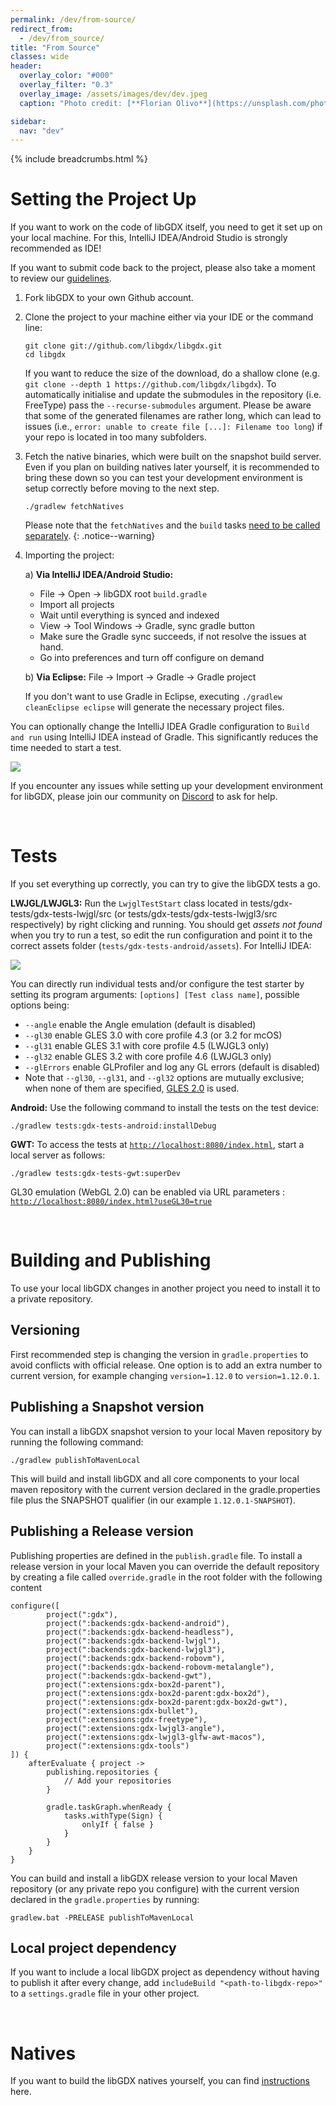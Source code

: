 ```yaml
---
permalink: /dev/from-source/
redirect_from:
  - /dev/from_source/
title: "From Source"
classes: wide
header:
  overlay_color: "#000"
  overlay_filter: "0.3"
  overlay_image: /assets/images/dev/dev.jpeg
  caption: "Photo credit: [**Florian Olivo**](https://unsplash.com/photos/Ek9Znm8lQ1U)"

sidebar:
  nav: "dev"
---
```


{% include breadcrumbs.html %}

# Setting the Project Up
If you want to work on the code of libGDX itself, you need to get it set up on your local machine. For this, IntelliJ IDEA/Android Studio is strongly recommended as IDE!

If you want to submit code back to the project, please also take a moment to review our [guidelines](/dev/contributing/).

1. Fork libGDX to your own Github account.
2. Clone the project to your machine either via your IDE or the command line:
   ```
   git clone git://github.com/libgdx/libgdx.git
   cd libgdx
   ```
   If you want to reduce the size of the download, do a shallow clone (e.g. `git clone --depth 1 https://github.com/libgdx/libgdx`). To automatically initialise and update the submodules in the repository (i.e. FreeType) pass the `--recurse-submodules` argument. Please be aware that some of the generated filenames are rather long, which can lead to issues (i.e., `error: unable to create file [...]: Filename too long`) if your repo is located in too many subfolders.

3. Fetch the native binaries, which were built on the snapshot build server. Even if you plan on building natives later yourself, it is recommended to bring these down so you can test your development environment is setup correctly before moving to the next step.
   ```
   ./gradlew fetchNatives
   ```

   Please note that the `fetchNatives` and the `build` tasks [need to be called separately](https://github.com/libgdx/libgdx/pull/7246#issuecomment-1807271546).
   {: .notice--warning}
5. Importing the project:

    a) **Via IntelliJ IDEA/Android Studio:**

     - File -> Open -> libGDX root `build.gradle`
     - Import all projects
     - Wait until everything is synced and indexed
     - View -> Tool Windows -> Gradle, sync gradle button
     - Make sure the Gradle sync succeeds, if not resolve the issues at hand.
     - Go into preferences and turn off configure on demand

    b) **Via Eclipse:** File -> Import -> Gradle -> Gradle project

     If you don't want to use Gradle in Eclipse, executing `./gradlew cleanEclipse eclipse` will generate the necessary project files.

You can optionally change the IntelliJ IDEA Gradle configuration to `Build and run` using IntelliJ IDEA instead of Gradle. This significantly reduces the time needed to start a test.

![](/assets/images/dev/source/1.png)

If you encounter any issues while setting up your development environment for libGDX, please join our community on [Discord](/community/discord/) to ask for help.

<br/>

# Tests
If you set everything up correctly, you can try to give the libGDX tests a go.

**LWJGL/LWJGL3:** Run the `LwjglTestStart` class located in tests/gdx-tests/gdx-tests-lwjgl/src (or tests/gdx-tests/gdx-tests-lwjgl3/src respectively) by right clicking and running. You should get _assets not found_ when you try to run a test, so edit the run configuration and point it to the correct assets folder (`tests/gdx-tests-android/assets`). For IntelliJ IDEA:

![](/assets/images/dev/source/0.png)

You can directly run individual tests and/or configure the test starter by setting its program arguments: `[options] [Test class name]`, possible options being:

- `--angle` enable the Angle emulation (default is disabled)
- `--gl30` enable GLES 3.0 with core profile 4.3 (or 3.2 for mcOS)
- `--gl31` enable GLES 3.1 with core profile 4.5 (LWJGL3 only)
- `--gl32` enable GLES 3.2 with core profile 4.6 (LWJGL3 only)
- `--glErrors` enable GLProfiler and log any GL errors (default is disabled)
- Note that `--gl30`, `--gl31`, and `--gl32` options are mutually exclusive; when none of them are specified, [GLES 2.0](/wiki/graphics/opengl-es-support#desktop-windows-mac-linux) is used.

**Android:** Use the following command to install the tests on the test device:
```
./gradlew tests:gdx-tests-android:installDebug
```

**GWT:** To access the tests at [`http://localhost:8080/index.html`](http://localhost:8080/index.html), start a local server as follows:
```
./gradlew tests:gdx-tests-gwt:superDev
```

GL30 emulation (WebGL 2.0) can be enabled via URL parameters :  [`http://localhost:8080/index.html?useGL30=true`](http://localhost:8080/index.html?useGL30=true)

<br/>

# Building and Publishing
To use your local libGDX changes in another project you need to install it to a private repository.

## Versioning
First recommended step is changing the version in `gradle.properties` to avoid conflicts with official release.
One option is to add an extra number to current version, for example changing `version=1.12.0` to `version=1.12.0.1`.

## Publishing a Snapshot version

You can install a libGDX snapshot version to your local Maven repository by running the following command:
```
./gradlew publishToMavenLocal
```
This will build and install libGDX and all core components to your local maven repository with the current version declared in the gradle.properties file plus the SNAPSHOT qualifier (in our example `1.12.0.1-SNAPSHOT`).

## Publishing a Release version

Publishing properties are defined in the `publish.gradle` file. To install a release version in your local Maven you can override the default repository by creating a file called `override.gradle` in the root folder with the following content
```
configure([
        project(":gdx"),
        project(":backends:gdx-backend-android"),
        project(":backends:gdx-backend-headless"),
        project(":backends:gdx-backend-lwjgl"),
        project(":backends:gdx-backend-lwjgl3"),
        project(":backends:gdx-backend-robovm"),
        project(":backends:gdx-backend-robovm-metalangle"),
        project(":backends:gdx-backend-gwt"),
        project(":extensions:gdx-box2d-parent"),
        project(":extensions:gdx-box2d-parent:gdx-box2d"),
        project(":extensions:gdx-box2d-parent:gdx-box2d-gwt"),
        project(":extensions:gdx-bullet"),
        project(":extensions:gdx-freetype"),
        project(":extensions:gdx-lwjgl3-angle"),
        project(":extensions:gdx-lwjgl3-glfw-awt-macos"),
        project(":extensions:gdx-tools")
]) {
    afterEvaluate { project ->
        publishing.repositories {
            // Add your repositories
        }

        gradle.taskGraph.whenReady {
            tasks.withType(Sign) {
                onlyIf { false }
            }
        }
    }
}
```

You can build and install a libGDX release version to your local Maven repository (or any private repo you configure) with the current version declared in the `gradle.properties` by running:
```
gradlew.bat -PRELEASE publishToMavenLocal
```

## Local project dependency

If you want to include a local libGDX project as dependency without having to publish it after every change, add `includeBuild "<path-to-libgdx-repo>"` to a `settings.gradle` file in your other project.

<br/>

# Natives
If you want to build the libGDX natives yourself, you can find [instructions](/dev/natives/) here.
